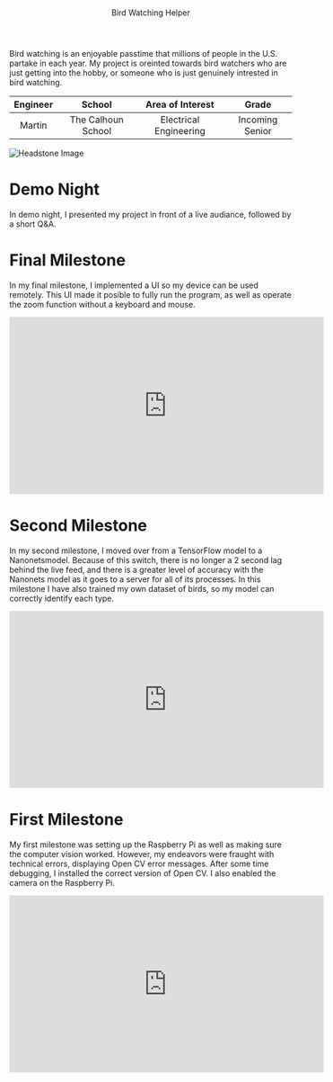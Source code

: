 ﻿#
 <header> Bird Watching Helper </header>
Bird watching is an enjoyable passtime that millions of people in the U.S. partake in each year. My project is oreinted towards bird watchers who are just getting into the hobby, or someone who is just genuinely intrested in bird watching.

| **Engineer** | **School** | **Area of Interest** | **Grade** |
|:--:|:--:|:--:|:--:|
| Martin | The Calhoun School | Electrical Engineering | Incoming Senior

![Headstone Image](https://user-images.githubusercontent.com/78941861/129264658-ce5f9786-0a59-4eab-8a13-ea3de8dec14e.jpg)
# Demo Night
In demo night, I presented my project in front of a live audiance, followed by a short Q&A.

# Final Milestone
In my final milestone, I implemented a UI so my device can be used remotely. This UI made it posible to fully run the program, as well as operate the zoom function without a keyboard and mouse.

<iframe width="560" height="315" src="https://www.youtube.com/embed/NVnKngwbb3U" title="YouTube video player" frameborder="0" allow="accelerometer; autoplay; clipboard-write; encrypted-media; gyroscope; picture-in-picture" allowfullscreen></iframe>

# Second Milestone
In my second milestone, I moved over from a TensorFlow model to a Nanonetsmodel. Because of this switch, there is no longer a 2 second lag behind the live feed, and there is a greater level of accuracy with the Nanonets model as it goes to a server for all of its processes. In this milestone I have also trained my own dataset of birds, so my model can correctly identify each type.

<iframe width="560" height="315" src="https://www.youtube.com/embed/ASZvPjzd0L0" title="YouTube video player" frameborder="0" allow="accelerometer; autoplay; clipboard-write; encrypted-media; gyroscope; picture-in-picture" allowfullscreen></iframe> 


# First Milestone 
My first milestone was setting up the Raspberry Pi as well as making sure the computer vision worked. However, my endeavors were fraught with technical errors, displaying Open CV error messages. After some time debugging, I installed the correct version of Open CV. I also enabled the camera on the Raspberry Pi.

<iframe width="560" height="315" src="https://www.youtube.com/embed/SK4YykPKFP8" title="YouTube video player" frameborder="0" allow="accelerometer; autoplay; clipboard-write; encrypted-media; gyroscope; picture-in-picture" allowfullscreen></iframe>
